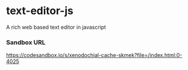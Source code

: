 # text-editor-js
A rich web based text editor in javascript

### Sandbox URL
https://codesandbox.io/s/xenodochial-cache-skmek?file=/index.html:0-4025
